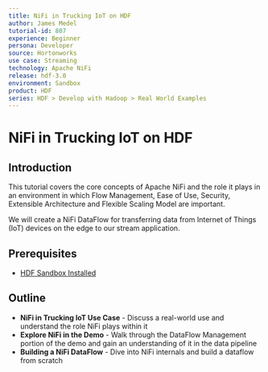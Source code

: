 ```yaml
---
title: NiFi in Trucking IoT on HDF
author: James Medel
tutorial-id: 807
experience: Beginner
persona: Developer
source: Hortonworks
use case: Streaming
technology: Apache NiFi
release: hdf-3.0
environment: Sandbox
product: HDF
series: HDF > Develop with Hadoop > Real World Examples
---
```


# NiFi in Trucking IoT on HDF

## Introduction

This tutorial covers the core concepts of Apache NiFi and the role it plays in an environment in which Flow Management, Ease of Use, Security, Extensible Architecture and Flexible Scaling Model are important.

We will create a NiFi DataFlow for transferring data from Internet of Things (IoT) devices on the edge to our stream application.

## Prerequisites

- [HDF Sandbox Installed](https://hortonworks.com/downloads/#sandbox)

## Outline

- **NiFi in Trucking IoT Use Case** - Discuss a real-world use and understand the role NiFi plays within it
- **Explore NiFi in the Demo** - Walk through the DataFlow Management portion of the demo and gain an understanding of it in the data pipeline
- **Building a NiFi DataFlow** - Dive into NiFi internals and build a dataflow from scratch
